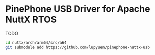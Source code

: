 # PinePhone USB Driver for Apache NuttX RTOS

TODO

```bash
cd nuttx/arch/arm64/src/a64
git submodule add https://github.com/lupyuen/pinephone-nuttx-usb
```
